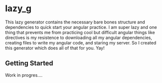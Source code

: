 # lazy_g

This lazy generator contains the necessary bare bones structure and dependencies to quick start your angular practice.  I am super lazy and one thing that prevents me from practicing cool but difficult angular things like directives is my resistence to downloading all my angular dependencies, creating files to write my angular code, and staring my server.  So I created this generator which does all of that for you.  Yay!

## Getting Started

Work in progres....